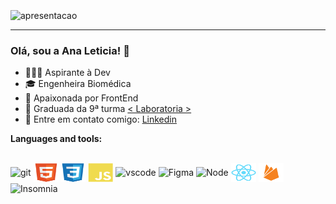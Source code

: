  <div style="display: inline_block"><br>
    <img align="center" alt="apresentacao" src="https://github.com/analeticiabacha/analeticiabacha/assets/30864314/ebb59e75-cf35-4553-aabb-f134fb2902e5" />
  </div>

* * *

### Olá, sou a Ana Leticia! 👋


- 👩🏻‍💻 Aspirante à Dev
- 🎓 Engenheira Biomédica 
- 🙌 Apaixonada por FrontEnd
- 💛 Graduada da 9ª turma [< Laboratoria >](https://www.laboratoria.la/br)
- 📩 Entre em contato comigo: [Linkedin](https://www.linkedin.com/in/analeticiabacha/)

 
 **Languages and tools:**
 <div style="display: inline_block"><br>
  <img align="center" alt="git" height="30" width="40" src="https://cdn.jsdelivr.net/gh/devicons/devicon/icons/git/git-original.svg" />
  <img align="center" alt="Rafa-HTML" height="30" width="40" src="https://raw.githubusercontent.com/devicons/devicon/master/icons/html5/html5-original.svg">
  <img align="center" alt="Rafa-CSS" height="30" width="40" src="https://raw.githubusercontent.com/devicons/devicon/master/icons/css3/css3-original.svg">
   <img align="center" alt="Rafa-Js" height="30" width="40" src="https://raw.githubusercontent.com/devicons/devicon/master/icons/javascript/javascript-plain.svg">
  <img align="center" alt="vscode" height="30" width="40" src="https://cdn.jsdelivr.net/gh/devicons/devicon/icons/vscode/vscode-original.svg" />
  <img align="center" alt="Figma" height="30" width="40" src="https://cdn.jsdelivr.net/gh/devicons/devicon/icons/figma/figma-original.svg" />
  <img  align="center" alt="Node" height="30" width="40" src="https://cdn.jsdelivr.net/gh/devicons/devicon/icons/nodejs/nodejs-original.svg" />
  <img align="center" alt="React" height="30" width="40" src="https://raw.githubusercontent.com/devicons/devicon/master/icons/react/react-original.svg">
  <img align="center" alt="Firebase" height="30" width="40" src="https://raw.githubusercontent.com/devicons/devicon/master/icons/firebase/firebase-plain.svg">
  <img align="center" alt="Insomnia" height="30" width="40" src="https://user-images.githubusercontent.com/120285942/236062287-09f1bc78-7e35-45bc-b420-17b08bd4f81d.svg">
 
</div>
 
 ##

